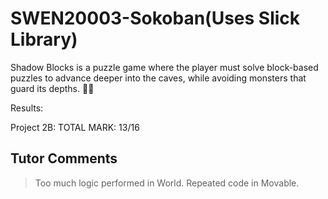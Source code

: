 # SWEN20003-Sokoban(Uses Slick Library)

Shadow Blocks is a puzzle game where the player must solve block-based puzzles to advance deeper into the caves, while avoiding monsters that guard its depths. :door::runner:

Results:

Project 2B: TOTAL MARK: 13/16

Tutor Comments
--
> Too much logic performed in World. Repeated code in Movable.
